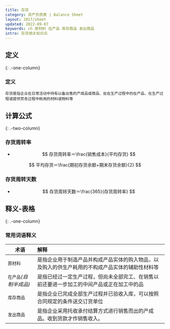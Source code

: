 ```yaml
---
title: 存货
category: 资产负债表 | Balance Sheet
layout: 2017/sheet
updated: 2022-09-07
keywords: ch 原材料 在产品 库存商品 发出商品
intro: 存货相关知识点
---
```



## 定义
{: .-one-column}

### 定义
```
存货是指企业在日常活动中持有以备出售的产成品或商品、处在生产过程中的在产品、在生产过程或提供劳务过程中耗用的材料或物料等
```

## 计算公式
{: .-two-column}

### 存货周转率
- $$ 存货周转率＝\frac{销售成本}{平均存货} $$

$$ 平均存货＝\frac{期初存货余额+期末存货余额}{2} $$

### 存货周转天数
- $$ 存货周转天数＝\frac{365}{存货周转率} $$


## 释义-表格
{: .-one-column}

### 常用词语释义

| 术语                     | 解释                                                                                                 |
| ------------------------ | :-------------------------------------------------------------------------------------------------- |
| `原材料`                 | 是指企业用于制造产品并构成产品实体的购入物品，以及购入的供生产耗用的不构成产品实体的辅助性材料等             |
| `在产品`_(自制半成品)_    | 是指已经过一定生产过程，但尚未全部完工、在销售以前还要进一步加工的中间产品或正在加工中的品                  |
| `库存商品`               | 是指企业已完成全部生产过程并已验收入库，可以按照合同规定的条件送交订货单位                                 |
| `发出商品`               | 是指企业采用托收承付结算方式进行销售而出的产成品。收到货款才作销售收入。                                   |
